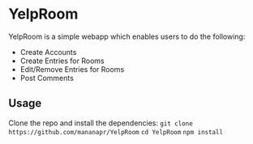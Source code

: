 # YelpRoom
YelpRoom is a simple webapp which enables users to do the following:
- Create Accounts
- Create Entries for Rooms
- Edit/Remove Entries for Rooms
- Post Comments

## Usage
Clone the repo and install the dependencies:
`git clone https://github.com/mananapr/YelpRoom`
`cd YelpRoom`
`npm install`
